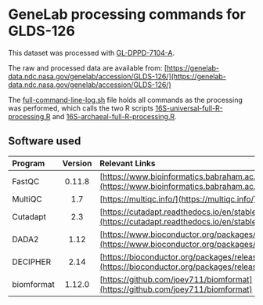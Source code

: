 # GeneLab processing commands for GLDS-126
This dataset was processed with [GL-DPPD-7104-A](../../../Pipeline_GL-DPPD-7104_Versions/GL-DPPD-7104-A.md).

The raw and processed data are available from: [https://genelab-data.ndc.nasa.gov/genelab/accession/GLDS-126/](https://genelab-data.ndc.nasa.gov/genelab/accession/GLDS-126/)

The [full-command-line-log.sh](full-command-line-log.sh) file holds all commands as the processing was performed, which calls the two R scripts [16S-universal-full-R-processing.R](16S-universal-full-R-processing.R) and [16S-archaeal-full-R-processing.R](16S-archaeal-full-R-processing.R). 


## Software used  

|Program|Version|Relevant Links|
|:------|:-----:|:-------------|
|FastQC|0.11.8|[https://www.bioinformatics.babraham.ac.uk/projects/fastqc/](https://www.bioinformatics.babraham.ac.uk/projects/fastqc/)|
|MultiQC|1.7|[https://multiqc.info/](https://multiqc.info/)|
|Cutadapt|2.3|[https://cutadapt.readthedocs.io/en/stable/](https://cutadapt.readthedocs.io/en/stable/)|
|DADA2|1.12|[https://www.bioconductor.org/packages/release/bioc/html/dada2.html](https://www.bioconductor.org/packages/release/bioc/html/dada2.html)|
|DECIPHER|2.14|[https://bioconductor.org/packages/release/bioc/html/DECIPHER.html](https://bioconductor.org/packages/release/bioc/html/DECIPHER.html)|
|biomformat|1.12.0|[https://github.com/joey711/biomformat](https://github.com/joey711/biomformat)|

